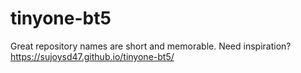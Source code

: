 # tinyone-bt5
Great repository names are short and memorable. Need inspiration? 
https://sujoysd47.github.io/tinyone-bt5/
